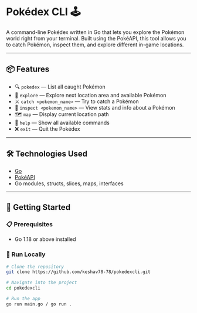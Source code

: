 # Pokédex CLI 🕹️

A command-line Pokédex written in Go that lets you explore the Pokémon world right from your terminal. Built using the PokéAPI, this tool allows you to catch Pokémon, inspect them, and explore different in-game locations.

---

## 📦 Features

- 🔍 `pokedex` — List all caught Pokémon
- 📍 `explore` — Explore next location area and available Pokémon
- ⚔️ `catch <pokemon_name>` — Try to catch a Pokémon
- 🧾 `inspect <pokemon_name>` — View stats and info about a Pokémon
- 🗺️ `map` — Display current location path
- 🔄 `help` — Show all available commands
- ❌ `exit` — Quit the Pokédex

---

## 🛠️ Technologies Used

- [Go](https://golang.org/)
- [PokéAPI](https://pokeapi.co/)
- Go modules, structs, slices, maps, interfaces

---

## 🚀 Getting Started

### 📋 Prerequisites

- Go 1.18 or above installed

### 🧪 Run Locally

```bash
# Clone the repository
git clone https://github.com/keshav78-78/pokedexcli.git

# Navigate into the project
cd pokedexcli

# Run the app
go run main.go / go run .
